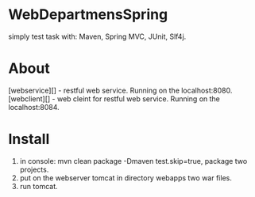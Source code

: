 # WebDepartmensSpring
simply test task with: Maven, Spring MVC, JUnit, Slf4j.

# About
[webservice][] - restful web service. Running on the localhost:8080.
[webclient][] - web cleint for restful web service. Running on the localhost:8084.

# Install
1. in console: mvn clean package -Dmaven test.skip=true, package two projects.
2. put on the webserver tomcat in directory webapps two war files.
3. run tomcat.


